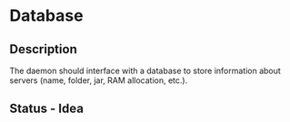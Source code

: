 # Database

## Description

The daemon should interface with a database to store information about servers (name, folder, jar, RAM allocation, etc.).

## Status - Idea
